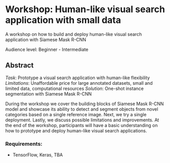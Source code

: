 # Workshop: Human-like visual search application with small data
A workshop on how to build and deploy human-like visual search application with Siamese Mask R-CNN

Audience level: Beginner - Intermediate 

## Abstract 

_Task_: Prototype a visual search application with human-like flexibility
_Limitations_: Unaffordable price for large annotated datasets, small and limited data, computational resources
_Solution_: One-shot instance segmentation with Siamese Mask R-CNN

During the workshop we cover the building blocks of Siamese Mask R-CNN model and showcase its ability to detect and segment objects from novel categories based on a single reference image. Next, we try a single deployment. Lastly, we discuss possible limitations and improvements. At the end of the workshop, participants will have a basic understanding on how to prototype and deploy human-like visual search applications.

### Requirements:  
- TensorFlow, Keras, TBA
